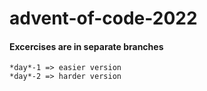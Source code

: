 # advent-of-code-2022

#### Excercises are in separate branches
```
*day*-1 => easier version
*day*-2 => harder version
```
